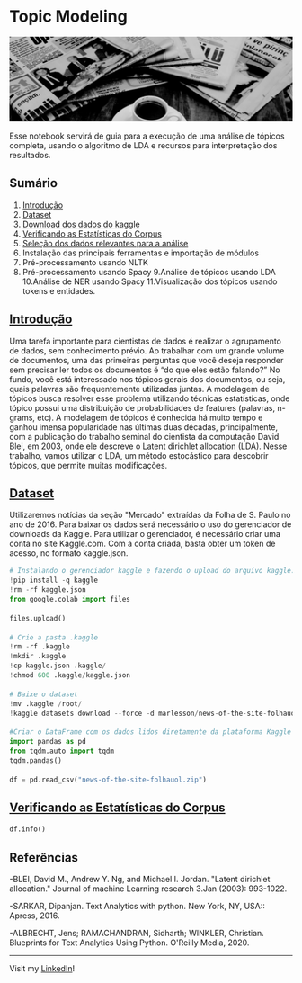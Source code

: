 # Topic Modeling

![image](img.png)

Esse notebook servirá de guia para a execução de uma análise de tópicos completa, usando o algoritmo de LDA e recursos para interpretação dos resultados.

## Sumário
1. [Introdução](#introduction)
2. [Dataset](#dataset)
3. [Download dos dados do kaggle](#download-dos-dados)
4. [Verificando as Estatísticas do Corpus](#estatisticas-corpus)
5. [Seleção dos dados relevantes para a análise](#Seleção-dos-dados-relevantes-para-a-análise)
6. Instalação das principais ferramentas e importação de módulos
7. Pré-processamento usando NLTK
8. Pré-processamento usando Spacy
9.Análise de tópicos usando LDA
10.Análise de NER usando Spacy
11.Visualização dos tópicos usando tokens e entidades.

## [Introdução](#introduction)

Uma tarefa importante para cientistas de dados é realizar o agrupamento de dados, sem conhecimento prévio. Ao trabalhar com um grande volume de documentos, uma das primeiras perguntas que você deseja responder sem precisar ler todos os documentos é “do que eles estão falando?” No fundo, você está interessado nos tópicos gerais dos documentos, ou seja, quais palavras são frequentemente utilizadas juntas. A modelagem de tópicos busca resolver esse problema utilizando técnicas estatísticas, onde tópico possui uma distribuição de probabilidades de features (palavras, n-grams, etc). A modelagem de tópicos é conhecida há muito tempo e ganhou imensa popularidade nas últimas duas décadas, principalmente, com a publicação do trabalho seminal do cientista da computação David Blei, em 2003, onde ele descreve o Latent dirichlet allocation (LDA). Nesse trabalho, vamos utilizar o LDA, um método estocástico para descobrir tópicos, que permite muitas modificações. 

## [Dataset](#dataset)
Utilizaremos notícias da seção "Mercado" extraídas da Folha de S. Paulo no ano de 2016. Para baixar os dados será necessário o uso do gerenciador de downloads da Kaggle. Para utilizar o gerenciador, é necessário criar uma conta no site Kaggle.com. Com a conta criada, basta obter um token de acesso, no formato kaggle.json.

``` python
# Instalando o gerenciador kaggle e fazendo o upload do arquivo kaggle.json
!pip install -q kaggle
!rm -rf kaggle.json
from google.colab import files

files.upload()

# Crie a pasta .kaggle 
!rm -rf .kaggle
!mkdir .kaggle
!cp kaggle.json .kaggle/
!chmod 600 .kaggle/kaggle.json

# Baixe o dataset
!mv .kaggle /root/
!kaggle datasets download --force -d marlesson/news-of-the-site-folhauol

#Criar o DataFrame com os dados lidos diretamente da plataforma Kaggle
import pandas as pd
from tqdm.auto import tqdm
tqdm.pandas()

df = pd.read_csv("news-of-the-site-folhauol.zip")
```

## [Verificando as Estatísticas do Corpus](#estatisticas-corpus)

```python
df.info()

```


## Referências
-BLEI, David M., Andrew Y. Ng, and Michael I. Jordan. "Latent dirichlet allocation." Journal of machine Learning research 3.Jan (2003): 993-1022.

-SARKAR, Dipanjan. Text Analytics with python. New York, NY, USA:: Apress, 2016.

-ALBRECHT, Jens; RAMACHANDRAN, Sidharth; WINKLER, Christian. Blueprints for Text Analytics Using Python. O'Reilly Media, 2020.

 
--- 
Visit my [LinkedIn](https://www.linkedin.com/in/wfaquieri/ "Stay in touch!")!
